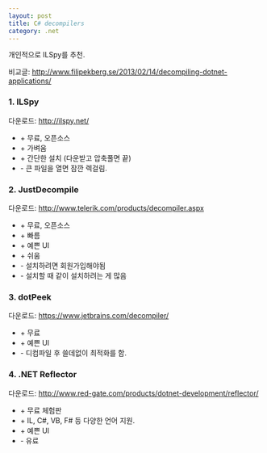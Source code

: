 ```yaml
---
layout: post
title: C# decompilers
category: .net
---
```


개인적으로 ILSpy를 추천.

비교글: <http://www.filipekberg.se/2013/02/14/decompiling-dotnet-applications/>

### 1. ILSpy

다운로드: <http://ilspy.net/>

- \+ 무료, 오픈소스
- \+ 가벼움
- \+ 간단한 설치 (다운받고 압축풀면 끝)
- \- 큰 파일을 열면 잠깐 렉걸림.

### 2. JustDecompile

다운로드: <http://www.telerik.com/products/decompiler.aspx>

- \+ 무료, 오픈소스
- \+ 빠름
- \+ 예쁜 UI
- \+ 쉬움
- \- 설치하려면 회원가입해야됨
- \- 설치할 때 같이 설치하려는 게 많음

### 3. dotPeek

다운로드: <https://www.jetbrains.com/decompiler/>

- \+ 무료
- \+ 예쁜 UI
- \- 디컴파일 후 쓸데없이 최적화를 함.

### 4. .NET Reflector

다운로드: <http://www.red-gate.com/products/dotnet-development/reflector/>

- \+ 무료 체험판
- \+ IL, C#, VB, F# 등 다양한 언어 지원.
- \+ 예쁜 UI
- \- 유료

